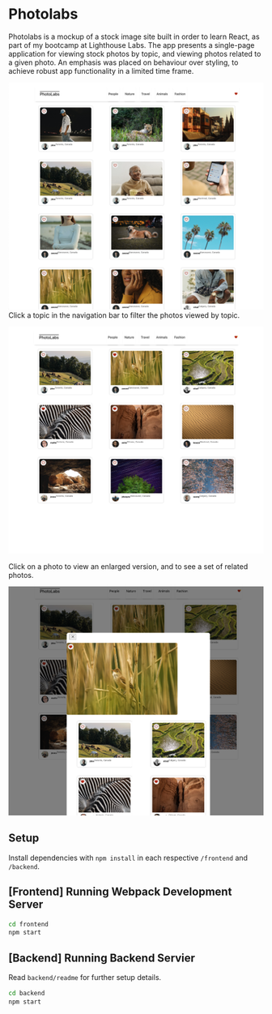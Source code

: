 # Photolabs
Photolabs is a mockup of a stock image site built in order to learn React, as part of my bootcamp at Lighthouse Labs. The app presents a single-page application for viewing stock 
photos by topic, and viewing photos related to a given photo. An emphasis was placed on behaviour over styling, to achieve robust app functionality in a limited time frame.

![Home View](https://github.com/teksts/photolabs-starter/blob/main/docs/Home%20View.png?raw=true)
Click a topic in the navigation bar to filter the photos viewed by topic.

![Filtered by Topic](https://github.com/teksts/photolabs-starter/blob/main/docs/Filtered%20by%20Topic.png?raw=true)

Click on a photo to view an enlarged version, and to see a set of related photos.

![Modal](https://github.com/teksts/photolabs-starter/blob/main/docs/Modal.png?raw=true)

## Setup

Install dependencies with `npm install` in each respective `/frontend` and `/backend`.

## [Frontend] Running Webpack Development Server

```sh
cd frontend
npm start
```

## [Backend] Running Backend Servier

Read `backend/readme` for further setup details.

```sh
cd backend
npm start
```
